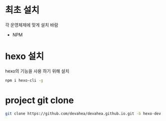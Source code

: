 # 최초 설치
각 운영체제에 맞게 설치 바람
* NPM

# hexo 설치
hexo의 기능을 사용 하기 위해 설치
```bash
npm i hexo-cli -g
```

# project git clone
```bash
git clone https://github.com/devahea/devahea.github.io.git -b hexo-dev
```